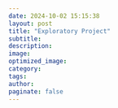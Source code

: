```yaml
---
date: 2024-10-02 15:15:38
layout: post
title: "Exploratory Project"
subtitle:
description:
image:
optimized_image:
category:
tags:
author:
paginate: false
---
```

